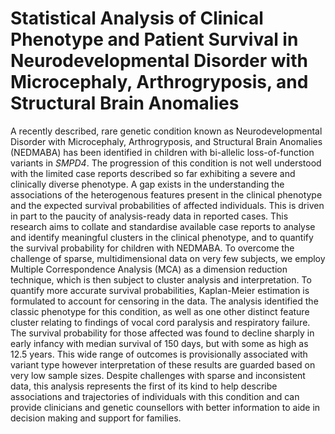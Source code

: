 # Statistical Analysis of Clinical Phenotype and Patient Survival in Neurodevelopmental Disorder with Microcephaly, Arthrogryposis, and Structural Brain Anomalies  

A recently described, rare genetic condition known as Neurodevelopmental Disorder with Microcephaly, Arthrogryposis, and Structural Brain Anomalies (NEDMABA) has been identified in children with bi-allelic loss-of-function variants in *SMPD4*. The progression of this condition is not well understood with the limited case reports described so far exhibiting a severe and clinically diverse phenotype. A gap exists in the understanding the associations of the heterogenous features present in the clinical phenotype and the expected survival probabilities of affected individuals. This is driven in part to the paucity of analysis-ready data in reported cases. This research aims to collate and standardise available case reports to analyse and identify meaningful clusters in the clinical phenotype, and to quantify the survival probability for children with NEDMABA. To overcome the challenge of sparse, multidimensional data on very few subjects, we employ Multiple Correspondence Analysis (MCA) as a dimension reduction technique, which is then subject to cluster analysis and interpretation. To quantify more accurate survival probabilities, Kaplan-Meier estimation is formulated to account for censoring in the data. The analysis identified the classic phenotype for this condition, as well as one other distinct feature cluster relating to findings of vocal cord paralysis and respiratory failure. The survival probability for those affected was found to decline sharply in early infancy with median survival of 150 days, but with some as high as 12.5 years. This wide range of outcomes is provisionally associated with variant type however interpretation of these results are guarded based on very low sample sizes. Despite challenges with sparse and inconsistent data, this analysis represents the first of its kind to help describe associations and trajectories of individuals with this condition and can provide clinicians and genetic counsellors with better information to aide in decision making and support for families.